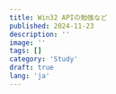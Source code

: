 ```yaml
---
title: Win32 APIの勉強など
published: 2024-11-23
description: ''
image: ''
tags: []
category: 'Study'
draft: true 
lang: 'ja'
---
```


